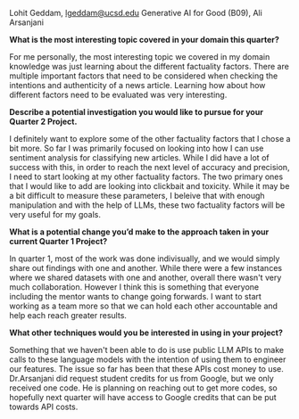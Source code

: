Lohit Geddam, lgeddam@ucsd.edu
Generative AI for Good (B09), Ali Arsanjani

**What is the most interesting topic covered in your domain this quarter?**

For me personally, the most interesting topic we covered in my domain knowledge was just learning about the different factuality factors. There are multiple important factors that need to be considered when checking the intentions and authenticity of a news article. Learning how about how different factors need to be evaluated was very interesting.

**Describe a potential investigation you would like to pursue for your Quarter 2 Project.**

I definitely want to explore some of the other factuality factors that I chose a bit more. So far I was primarily focused on looking into how I can use sentiment analysis for classifying new articles. While I did have a lot of success with this, in order to reach the next level of accuracy and precision, I need to start looking at my other factuality factors. The two primary ones that I would like to add are looking into clickbait and toxicity. While it may be a bit difficult to measure these parameters, I beleive that with enough manipulation and with the help of LLMs, these two factuality factors will be very useful for my goals.

**What is a potential change you’d make to the approach taken in your current Quarter 1 Project?**

In quarter 1, most of the work was done indivisually, and we would simply share out findings with one and another. While there were a few instances where we shared datasets with one and another, overall there wasn't very much collaboration. However I think this is something that everyone including the mentor wants to change going forwards. I want to start working as a team more so that we can hold each other accountable and help each reach greater results.

**What other techniques would you be interested in using in your project?**

Something that we haven't been able to do is use public LLM APIs to make calls to these language models with the intention of using them to engineer our features. The issue so far has been that these APIs cost money to use. Dr.Arsanjani did request student credits for us from Google, but we only received one code. He is planning on reaching out to get more codes, so hopefully next quarter will have access to Google credits that can be put towards API costs.
